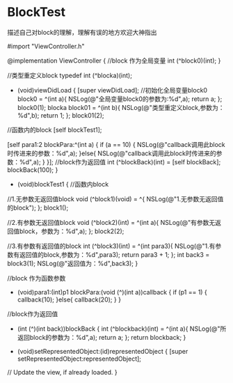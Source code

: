 # BlockTest
描述自己对block的理解，理解有误的地方欢迎大神指出

#import "ViewController.h"

@implementation ViewController
{
//block 作为全局变量
int (^block0)(int);
}

//类型重定义block
typedef int (^blocka)(int);

- (void)viewDidLoad {
[super viewDidLoad];
//初始化全局变量block0
block0 = ^(int a){
NSLog(@"全局变量block0的参数为:%d",a);
return a;
};
block0(1);
blocka block01 = ^(int b){
NSLog(@"类型重定义block,参数为：%d",b);
return 1;
};
block01(2);

//函数内的block
[self blockTest1];

[self para1:2 blockPara:^(int a) {
if (a == 10) {
NSLog(@"callback调用此block时传进来的参数：%d",a);
}else{
NSLog(@"callback调用此block时传进来的参数：%d",a);
}
}];
//block作为返回值
int (^blockBack)(int) = [self blockBack];
blockBack(100);
}

- (void)blockTest1
{
//函数内block

//1.无参数无返回值block
void (^block1)(void) = ^{
NSLog(@"1.无参数无返回值的block");
};
block1();

//2.有参数无返回值block
void (^block2)(int) = ^(int a){
NSLog(@"有参数无返回值block，参数为：%d",a);
};
block2(2);

//3.有参数有返回值的block
int (^block3)(int) = ^(int para3){
NSLog(@"1.有参数有返回值的block,参数为：%d",para3);
return para3 + 1;
};
int back3 = block3(1);
NSLog(@"返回值为：%d",back3);
}

//block 作为函数参数
- (void)para1:(int)p1 blockPara:(void (^)(int a))callback
{
if (p1 == 1) {
callback(10);
}else{
callback(20);
}
}

//block作为返回值
- (int (^)(int back))blockBack
{
int (^blockback)(int) = ^(int a){
NSLog(@"所返回block的参数为：%d",a);
return a;
};
return blockback;
}


- (void)setRepresentedObject:(id)representedObject {
[super setRepresentedObject:representedObject];

// Update the view, if already loaded.
}

